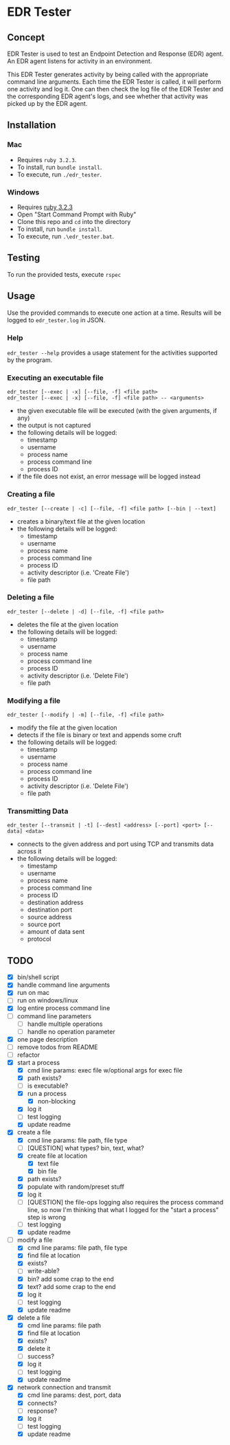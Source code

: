 # EDR Tester

## Concept

EDR Tester is used to test an Endpoint Detection and Response (EDR) agent.
An EDR agent listens for activity in an environment.

This EDR Tester generates activity by being called with the appropriate command line arguments.
Each time the EDR Tester is called, it will perform one activity and log it.
One can then check the log file of the EDR Tester and the corresponding EDR agent's logs, and see whether that activity was picked up by the EDR agent.

## Installation

### Mac

- Requires `ruby 3.2.3`.
- To install, run `bundle install`.
- To execute, run `./edr_tester`.

### Windows

- Requires [ruby 3.2.3](https://rubyinstaller.org/downloads)
- Open "Start Command Prompt with Ruby"
- Clone this repo and `cd` into the directory
- To install, run `bundle install`.
- To execute, run `.\edr_tester.bat`.

## Testing

To run the provided tests, execute `rspec`

## Usage

Use the provided commands to execute one action at a time.
Results will be logged to `edr_tester.log` in JSON.

### Help

`edr_tester --help` provides a usage statement for the activities supported by the program.

### Executing an executable file

```
edr_tester [--exec | -x] [--file, -f] <file path>
edr_tester [--exec | -x] [--file, -f] <file path> -- <arguments>
```

- the given executable file will be executed (with the given arguments, if any)
- the output is not captured
- the following details will be logged:
    - timestamp
    - username
    - process name
    - process command line
    - process ID
- if the file does not exist, an error message will be logged instead

### Creating a file

`edr_tester [--create | -c] [--file, -f] <file path> [--bin | --text]`

- creates a binary/text file at the given location
- the following details will be logged:
    - timestamp
    - username
    - process name
    - process command line
    - process ID
    - activity descriptor (i.e. 'Create File')
    - file path

### Deleting a file

`edr_tester [--delete | -d] [--file, -f] <file path>`

- deletes the file at the given location
- the following details will be logged:
    - timestamp
    - username
    - process name
    - process command line
    - process ID
    - activity descriptor (i.e. 'Delete File')
    - file path

### Modifying a file

`edr_tester [--modify | -m] [--file, -f] <file path>`

- modify the file at the given location
- detects if the file is binary or text and appends some cruft
- the following details will be logged:
    - timestamp
    - username
    - process name
    - process command line
    - process ID
    - activity descriptor (i.e. 'Delete File')
    - file path

### Transmitting Data

`edr_tester [--transmit | -t] [--dest] <address> [--port] <port> [--data] <data>`

- connects to the given address and port using TCP and transmits data across it
- the following details will be logged:
    - timestamp
    - username
    - process name
    - process command line
    - process ID
    - destination address
    - destination port
    - source address
    - source port
    - amount of data sent
    - protocol

## TODO

- [x] bin/shell script
- [x] handle command line arguments
- [x] run on mac
- [ ] run on windows/linux
- [x] log entire process command line
- [ ] command line parameters
    - [ ] handle multiple operations
    - [ ] handle no operation parameter
- [x] one page description
- [ ] remove todos from README
- [ ] refactor
- [x] start a process
    - [x] cmd line params: exec file w/optional args for exec file
    - [x] path exists?
    - [ ] is executable?
    - [x] run a process
        - [x] non-blocking
    - [x] log it
    - [ ] test logging
    - [x] update readme
- [x] create a file
    - [x] cmd line params: file path, file type
    - [ ] [QUESTION] what types? bin, text, what?
    - [x] create file at location
        - [x] text file
        - [x] bin file
    - [x] path exists?
    - [x] populate with random/preset stuff
    - [x] log it
    - [ ] [QUESTION] the file-ops logging also requires the process command line, so now I'm thinking that what I logged for the "start a process" step is wrong
    - [ ] test logging
    - [x] update readme
- [ ] modify a file
    - [x] cmd line params: file path, file type
    - [x] find file at location
    - [x] exists?
    - [ ] write-able?
    - [x] bin? add some crap to the end
    - [x] text? add some crap to the end
    - [x] log it
    - [ ] test logging
    - [x] update readme
- [x] delete a file
    - [x] cmd line params: file path
    - [x] find file at location
    - [x] exists?
    - [x] delete it
    - [ ] success?
    - [x] log it
    - [ ] test logging
    - [x] update readme
- [x] network connection and transmit
    - [x] cmd line params: dest, port, data
    - [x] connects?
    - [ ] response?
    - [x] log it
    - [ ] test logging
    - [x] update readme
